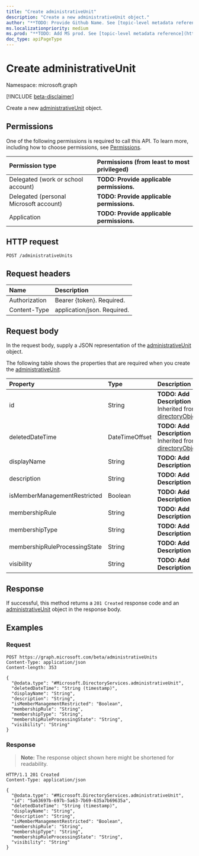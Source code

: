```yaml
---
title: "Create administrativeUnit"
description: "Create a new administrativeUnit object."
author: "**TODO: Provide Github Name. See [topic-level metadata reference](https://msgo.azurewebsites.net/add/document/guidelines/metadata.html#topic-level-metadata)**"
ms.localizationpriority: medium
ms.prod: "**TODO: Add MS prod. See [topic-level metadata reference](https://msgo.azurewebsites.net/add/document/guidelines/metadata.html#topic-level-metadata)**"
doc_type: apiPageType
---
```


# Create administrativeUnit
Namespace: microsoft.graph

[!INCLUDE [beta-disclaimer](../../includes/beta-disclaimer.md)]

Create a new [administrativeUnit](../resources/administrativeunit.md) object.

## Permissions
One of the following permissions is required to call this API. To learn more, including how to choose permissions, see [Permissions](/graph/permissions-reference).

|Permission type|Permissions (from least to most privileged)|
|:---|:---|
|Delegated (work or school account)|**TODO: Provide applicable permissions.**|
|Delegated (personal Microsoft account)|**TODO: Provide applicable permissions.**|
|Application|**TODO: Provide applicable permissions.**|

## HTTP request

<!-- {
  "blockType": "ignored"
}
-->
``` http
POST /administrativeUnits
```

## Request headers
|Name|Description|
|:---|:---|
|Authorization|Bearer {token}. Required.|
|Content-Type|application/json. Required.|

## Request body
In the request body, supply a JSON representation of the [administrativeUnit](../resources/administrativeunit.md) object.

The following table shows the properties that are required when you create the [administrativeUnit](../resources/administrativeunit.md).

|Property|Type|Description|
|:---|:---|:---|
|id|String|**TODO: Add Description** Inherited from [directoryObject](../resources/directoryobject.md)|
|deletedDateTime|DateTimeOffset|**TODO: Add Description** Inherited from [directoryObject](../resources/directoryobject.md)|
|displayName|String|**TODO: Add Description**|
|description|String|**TODO: Add Description**|
|isMemberManagementRestricted|Boolean|**TODO: Add Description**|
|membershipRule|String|**TODO: Add Description**|
|membershipType|String|**TODO: Add Description**|
|membershipRuleProcessingState|String|**TODO: Add Description**|
|visibility|String|**TODO: Add Description**|



## Response

If successful, this method returns a `201 Created` response code and an [administrativeUnit](../resources/administrativeunit.md) object in the response body.

## Examples

### Request
<!-- {
  "blockType": "request",
  "name": "create_administrativeunit_from_administrativeunits"
}
-->
``` http
POST https://graph.microsoft.com/beta/administrativeUnits
Content-Type: application/json
Content-length: 353

{
  "@odata.type": "#Microsoft.DirectoryServices.administrativeUnit",
  "deletedDateTime": "String (timestamp)",
  "displayName": "String",
  "description": "String",
  "isMemberManagementRestricted": "Boolean",
  "membershipRule": "String",
  "membershipType": "String",
  "membershipRuleProcessingState": "String",
  "visibility": "String"
}
```


### Response
>**Note:** The response object shown here might be shortened for readability.
<!-- {
  "blockType": "response",
  "truncated": true,
  "@odata.type": "Microsoft.DirectoryServices.administrativeUnit"
}
-->
``` http
HTTP/1.1 201 Created
Content-Type: application/json

{
  "@odata.type": "#Microsoft.DirectoryServices.administrativeUnit",
  "id": "5a63697b-697b-5a63-7b69-635a7b69635a",
  "deletedDateTime": "String (timestamp)",
  "displayName": "String",
  "description": "String",
  "isMemberManagementRestricted": "Boolean",
  "membershipRule": "String",
  "membershipType": "String",
  "membershipRuleProcessingState": "String",
  "visibility": "String"
}
```

